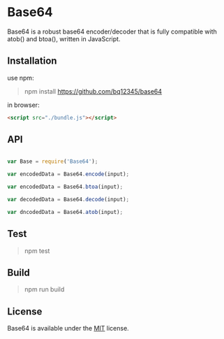 # Base64

Base64 is a robust base64 encoder/decoder that is fully compatible with atob() and btoa(), written in JavaScript.

## Installation

use npm:

> npm install https://github.com/bq12345/base64

in browser:

```html
<script src="./bundle.js"></script>
```

## API

```js

var Base = require('Base64');

var encodedData = Base64.encode(input);

var encodedData = Base64.btoa(input);

var decodedData = Base64.decode(input);

var dncodedData = Base64.atob(input);

```

## Test

> npm test


## Build

> npm run build

## License

Base64 is available under the [MIT](https://mths.be/mit) license.

